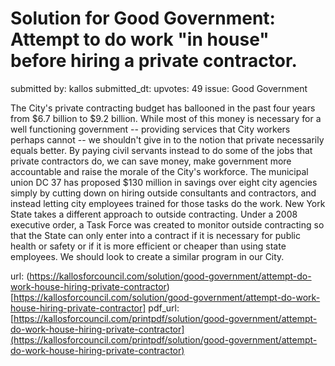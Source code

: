 # Solution for Good Government: Attempt to do work "in house" before hiring a private contractor. #

submitted by: kallos
submitted_dt: 
upvotes: 49
issue: Good Government

The City's private contracting budget has ballooned in the past four years from $6.7 billion to $9.2 billion. While most of this money is necessary for a well functioning government -- providing services that City workers perhaps cannot -- we shouldn't give in to the notion that private necessarily equals better. By paying civil servants instead to do some of the jobs that private contractors do, we can save money, make government more accountable and raise the morale of the City's workforce. The municipal union DC 37 has proposed $130 million in savings over eight city agencies simply by cutting down on hiring outside consultants and contractors, and instead letting city employees trained for those tasks do the work. New York State takes a different approach to outside contracting. Under a 2008 executive order, a Task Force was created to monitor outside contracting so that the State can only enter into a contract if it is necessary for public health or safety or if it is more efficient or cheaper than using state employees. We should look to create a similar program in our City.

url: (https://kallosforcouncil.com/solution/good-government/attempt-do-work-house-hiring-private-contractor)[https://kallosforcouncil.com/solution/good-government/attempt-do-work-house-hiring-private-contractor]
pdf_url: [https://kallosforcouncil.com/printpdf/solution/good-government/attempt-do-work-house-hiring-private-contractor](https://kallosforcouncil.com/printpdf/solution/good-government/attempt-do-work-house-hiring-private-contractor)
